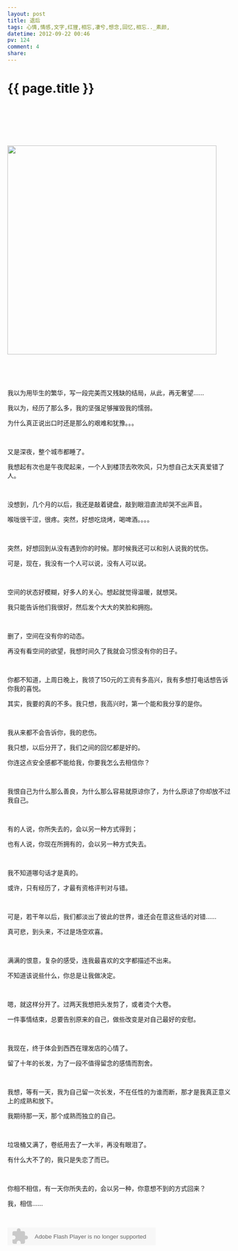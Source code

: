 ```yaml
---
layout: post
title: 退后
tags: 心情,情感,文字,红狸,相忘,凄兮,想念,回忆,相忘.._素颜,
datetime: 2012-09-22 00:46
pv: 124
comment: 4
share: 
---
```


{{ page.title }}
================

 <p>&nbsp;</p><p>&nbsp;</p><p>&nbsp;</p><p><img src="http://g.hiphotos.baidu.com/space/pic/item/7af40ad162d9f2d391e1716aa9ec8a136227cc47.jpg" width="472" height="472" /></p><p>&nbsp;</p><p>&nbsp;</p><p>我以为用毕生的繁华，写一段完美而又残缺的结局，从此，再无奢望……</p><p>我以为，经历了那么多，我的坚强足够摧毁我的懦弱。</p><p>为什么真正说出口时还是那么的艰难和犹豫。。。</p><p>&nbsp;</p><p>又是深夜，整个城市都睡了。</p><p>我想起有次也是午夜爬起来，一个人到楼顶去吹吹风，只为想自己太天真爱错了人。</p><p>&nbsp;</p><p>没想到，几个月的以后，我还是敲着键盘，敲到眼泪直流却哭不出声音。</p><p>喉咙很干涩，很疼。突然，好想吃烧烤，喝啤酒。。。。</p><p>&nbsp;</p><p>突然，好想回到从没有遇到你的时候。那时候我还可以和别人说我的忧伤。</p><p>可是，现在，我没有一个人可以说，没有人可以说。</p><p>&nbsp;</p><p>空间的状态好模糊，好多人的关心。想起就觉得温暖，就想哭。</p><p>我只能告诉他们我很好，然后发个大大的笑脸和拥抱。</p><p>&nbsp;</p><p>删了，空间在没有你的动态。</p><p>再没有看空间的欲望，我想时间久了我就会习惯没有你的日子。</p><p>&nbsp;</p><p>你都不知道，上周日晚上，我领了150元的工资有多高兴，我有多想打电话想告诉你我的喜悦。</p><p>其实，我要的真的不多。我只想，我高兴时，第一个能和我分享的是你。</p><p>&nbsp;</p><p>我从来都不会告诉你，我的悲伤。</p><p>我只想，以后分开了，我们之间的回忆都是好的。</p><p>你连这点安全感都不能给我，你要我怎么去相信你？</p><p>&nbsp;</p><p>我恨自己为什么那么善良，为什么那么容易就原谅你了，为什么原谅了你却放不过我自己。</p><p>&nbsp;</p><p>有的人说，你所失去的，会以另一种方式得到；</p><p>也有人说，你现在所拥有的，会以另一种方式失去。</p><p>&nbsp;</p><p>我不知道哪句话才是真的。</p><p>或许，只有经历了，才最有资格评判对与错。</p><p>&nbsp;</p><p>可是，若干年以后，我们都淡出了彼此的世界，谁还会在意这些话的对错……</p><p>真可悲，到头来，不过是场空欢喜。</p><p>&nbsp;</p><p>满满的恨意，复杂的感受，连我最喜欢的文字都描述不出来。</p><p>不知道该说些什么，你总是让我做决定。</p><p>&nbsp;</p><p>嗯，就这样分开了。过两天我想把头发剪了，或者烫个大卷。</p><p>一件事情结束，总要告别原来的自己，做些改变是对自己最好的安慰。</p><p>&nbsp;</p><p>我现在，终于体会到西西在理发店的心情了。</p><p>留了十年的长发，为了一段不值得留念的感情而割舍。</p><p>&nbsp;</p><p>我想，等有一天，我为自己留一次长发，不在任性的为谁而断，那才是我真正意义上的成熟和放下。</p><p>我期待那一天，那个成熟而独立的自己。</p><p>&nbsp;</p><p>垃圾桶又满了，卷纸用去了一大半，再没有眼泪了。</p><p>有什么大不了的，我只是失恋了而已。</p><p>&nbsp;</p><p>你相不相信，有一天你所失去的，会以另一种，你意想不到的方式回来？</p><p>我，相信……</p><p>&nbsp;</p><p><embed height="40" border="0" width="335" flashvars="id=920557&autoPlay=true&replay=true" alt="" src="http://ting.baidu.com/widget/space/flash/SpaceMP3Player.swf" wmode="transparent" type="application/x-shockwave-flash" name="plugin" /><br /></p><p>&nbsp;</p> 

